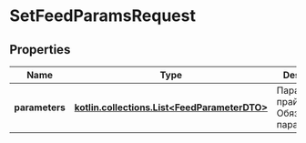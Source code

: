
# SetFeedParamsRequest

## Properties
| Name | Type | Description | Notes |
| ------------ | ------------- | ------------- | ------------- |
| **parameters** | [**kotlin.collections.List&lt;FeedParameterDTO&gt;**](FeedParameterDTO.md) | Параметры прайс-листа.  Обязательный параметр.  |  |



